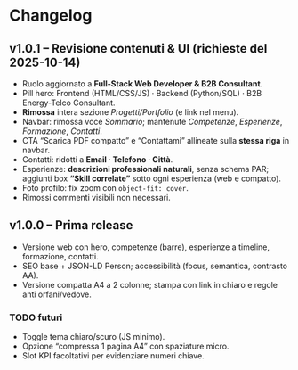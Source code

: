 # Changelog

## v1.0.1 – Revisione contenuti & UI (richieste del 2025-10-14)
- Ruolo aggiornato a **Full-Stack Web Developer & B2B Consultant**.
- Pill hero: Frontend (HTML/CSS/JS) · Backend (Python/SQL) · B2B Energy-Telco Consultant.
- **Rimossa** intera sezione *Progetti/Portfolio* (e link nel menu).
- Navbar: rimossa voce *Sommario*; mantenute *Competenze*, *Esperienze*, *Formazione*, *Contatti*.
- CTA “Scarica PDF compatto” e “Contattami” allineate sulla **stessa riga** in navbar.
- Contatti: ridotti a **Email · Telefono · Città**.
- Esperienze: **descrizioni professionali naturali**, senza schema PAR; aggiunti box **“Skill correlate”** sotto ogni esperienza (web e compatto).
- Foto profilo: fix zoom con `object-fit: cover`.
- Rimossi commenti visibili non necessari.

## v1.0.0 – Prima release
- Versione web con hero, competenze (barre), esperienze a timeline, formazione, contatti.
- SEO base + JSON-LD Person; accessibilità (focus, semantica, contrasto AA).
- Versione compatta A4 a 2 colonne; stampa con link in chiaro e regole anti orfani/vedove.

### TODO futuri
- Toggle tema chiaro/scuro (JS minimo).
- Opzione “compressa 1 pagina A4” con spaziature micro.
- Slot KPI facoltativi per evidenziare numeri chiave.
